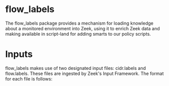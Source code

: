 # flow_labels

The flow_labels package provides a mechanism for loading knowledge about a monitored environment into Zeek, using it to enrich Zeek data and making available in script-land for adding smarts to our policy scripts. 


# Inputs 
flow_labels makes use of two designated input files: cidr.labels and flow.labels. These files are ingested by Zeek's Input Framework. The format for each file is follows:

